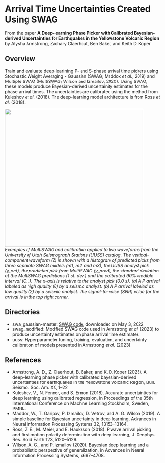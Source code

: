 # Arrival Time Uncertainties Created Using SWAG

From the paper **A Deep-learning Phase Picker with Calibrated Bayesian-derived Uncertainties for Earthquakes in the Yellowstone Volcanic Region** by Alysha Armstrong, Zachary Claerhout, Ben Baker, and Keith D. Koper

## Overview

Train and evaluate deep-learining P- and S-phase arrival time pickers using Stochastic Weight Averaging - Gaussian (SWAG; Maddox *et al.*, 2019) and Multiple SWAG (MultiSWAG; Wilson and Izmailov, 2020). Using SWAG, these models produce Bayesian-derived uncertainity estimates for the phase arrival times. The uncertainties are calibrated using the method from Kuleshov *et al.* (2018). The deep-learning model architecture is from Ross *et al.* (2018). 
  
[<img src="https://github.com/armstrong06/atucus/assets/46799601/8fa421a6-a737-4f62-aff4-7c912ba8481b" width="450"/>](figure8.jpeg)  
*Examples of MultiSWAG and calibration applied to two waveforms from the University of Utah Seismograph Stations (UUSS) catalog. The vertical-component waveform (Z) is shown with a histogram of predicted picks from three separate SWAG models (m1, m2, and m3), the UUSS analyst pick (y_act), the predicted pick from MultiSWAG (y_pred), the standard deviation of the MultiSWAG predictions (1 st. dev.) and the calibrated 90% credible interval (C.I.). The x-axis is relative to the analyst pick (0.0 s). (a) A P arrival labeled as high quality (0) by a seismic analyst. (b) A P arrival labeled as low quality (2) by a seismic analyst. The signal-to-noise (SNR) value for the arrival is in the top right corner.*

## Directories
- swa_gaussian-master: [SWAG code](https://github.com/wjmaddox/swa_gaussian), downloaded on May 3, 2022
- swag_modified: Modified SWAG code used in Armstrong *et al.* (2023) to produce uncertainty estimates on phase arrival time estimates
- uuss: Hyperparameter tuning, training, evaluation, and uncertainty calibration of models presented in Armstrong *et al.* (2023) 

## References
- Armstrong, A. D., Z. Claerhout, B. Baker, and K. D. Koper (2023). A deep-learning phase picker with calibrated bayesian-derived uncertainties for earthquakes in the Yellowstone Volcanic Region, Bull. Seismol. Soc. Am. XX, 1–22
- Kuleshov, V., N. Fenner, and S. Ermon (2018). Accurate uncertainties for deep learning using calibrated regression, in Proceedings of the 35th International Conference on Machine Learning Stockholm, Sweden, PMRL.
- Maddox, W., T. Garipov, P. Izmailov, D. Vetrov, and A. G. Wilson (2019). A simple baseline for Bayesian uncertainty in deep learning, Advances in Neural Information Processing Systems 32, 13153–13164.
- Ross, Z. E., M. Meier, and E. Hauksson (2018). P wave arrival picking and first‐motion polarity determination with deep learning, J. Geophys. Res. Solid Earth 123, 5120–5129.
- Wilson, A. G., and P. Izmailov (2020). Bayesian deep learning and a probabilistic perspective of generalization, in Advances in Neural Information Processing Systems, 4697–4708.

